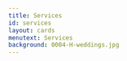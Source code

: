 ```yaml
---
title: Services
id: services
layout: cards
menutext: Services
background: 0004-H-weddings.jpg
---
```

